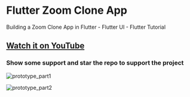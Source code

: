 # Flutter Zoom Clone App

Building a Zoom Clone App in Flutter - Flutter UI  - Flutter Tutorial 

## [Watch it on YouTube](  )

### Show some support and star the repo to support the project

![prototype_part1](https://user-images.githubusercontent.com/42013687/114319539-38d2fc80-9b12-11eb-9f4e-6109f98f29f9.png)

![prototype_part2](https://user-images.githubusercontent.com/42013687/114319541-3bcded00-9b12-11eb-90d0-37e9fc5b3963.png)


